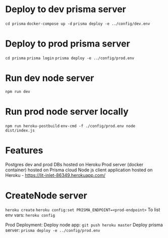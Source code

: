 # Deploy to dev prisma server
`cd prisma`
`docker-compose up -d`
`prisma deploy -e ../config/dev.env`

# Deploy to prod prisma server
`cd prisma`
`prisma login`
`prisma deploy -e ../config/prod.env`

# Run dev node server
`npm run dev`

# Run prod node server locally
<!-- On Heroku: `npm run start` (env vars stored in Heroku) -->
`npm run heroku-postbuild`
`env-cmd -f ./config/prod.env node dist/index.js`

# Features
Postgres dev and prod DBs hosted on Heroku
Prod server (docker container) hosted on Prisma cloud 
Node js client application hosted on Heroku - https://lit-inlet-86349.herokuapp.com/

# CreateNode server
`heroku create`
`heroku config:set PRISMA_ENDPOINT=<prod-endpoint>`
To list env vars: `heroku config`

Prod Deployment:
Deploy node app: `git push heroku master`
Deploy prisma server: `prisma deploy -e ../config/prod.env`